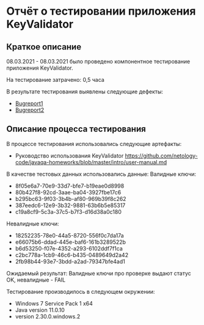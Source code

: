 # Отчёт о тестировании приложения KeyValidator

## Краткое описание

08.03.2021 - 08.03.2021 было проведено компонентное тестирование приложения KeyValidator.

На тестирование затрачено: 0,5 часа

В результате тестирования выявлены следующие дефекты:
* [Bugreport1](https://github.com/Alex-stagemaster/Java-1.1._KeyValidator/issues/2)
* [Bugreport2](https://github.com/Alex-stagemaster/Java-1.1._KeyValidator/issues/1)

## Описание процесса тестирования

В процессе тестирования использовались следующие артефакты:
* Руководство использования KeyValidator https://github.com/netology-code/javaqa-homeworks/blob/master/intro/user-manual.md

В качестве тестовых данных использовались данные:
Валидные ключи:
* 8f05e6a7-70e9-33d7-bfe7-b19eae0d8998
* 80b427f8-92cd-3aae-ba04-3927fbe17c6
* b295bc63-9f03-3b4b-af80-969b39f8c262
* 387eedc6-12e9-3b32-9881-63b6b5e85317
* c19a8cf9-5c3a-37c5-b7f3-d16d38a0c180

Невалидные ключи:
* 18252235-78e0-44a5-8720-556f0c7da17a
* e66075b6-ddad-445e-baf6-161b3289522b
* b6d53250-f07e-4352-a293-6102ddf7f1ca
* c2bc778a-1cb9-46c6-b435-0489649d2a42
* 2fb98b44-93e7-3bdd-a2ad-79347bfe4ad1

Ожидаемый результат: Валидные ключи про проверке выдают статус OK, невалидные - FAIL

Тестирование производилось в следующем окружении:
* Windows 7 Service Pack 1 x64
* Java version 11.0.10
* version 2.30.0.windows.2
